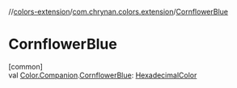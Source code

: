 //[colors-extension](../../index.md)/[com.chrynan.colors.extension](index.md)/[CornflowerBlue](-cornflower-blue.md)

# CornflowerBlue

[common]\
val [Color.Companion](../../../colors-core/colors-core/com.chrynan.colors/-color/-companion/index.md).[CornflowerBlue](-cornflower-blue.md): [HexadecimalColor](../../../colors-core/colors-core/com.chrynan.colors/-hexadecimal-color/index.md)
